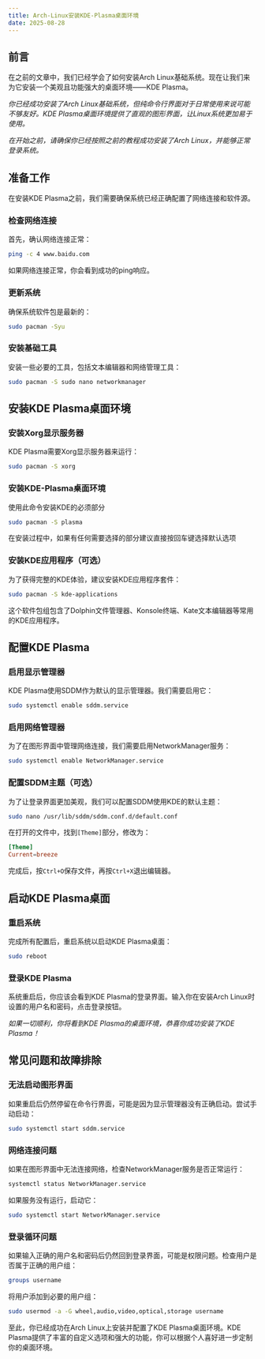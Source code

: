 ```yaml
---
title: Arch-Linux安装KDE-Plasma桌面环境
date: 2025-08-28
---
```


## 前言

在之前的文章中，我们已经学会了如何安装Arch Linux基础系统。现在让我们来为它安装一个美观且功能强大的桌面环境——KDE Plasma。

*你已经成功安装了Arch Linux基础系统，但纯命令行界面对于日常使用来说可能不够友好。KDE Plasma桌面环境提供了直观的图形界面，让Linux系统更加易于使用。*

*在开始之前，请确保你已经按照之前的教程成功安装了Arch Linux，并能够正常登录系统。*

## 准备工作

在安装KDE Plasma之前，我们需要确保系统已经正确配置了网络连接和软件源。

### 检查网络连接

首先，确认网络连接正常：

```bash
ping -c 4 www.baidu.com
```

如果网络连接正常，你会看到成功的ping响应。

### 更新系统

确保系统软件包是最新的：

```bash
sudo pacman -Syu
```

### 安装基础工具

安装一些必要的工具，包括文本编辑器和网络管理工具：

```bash
sudo pacman -S sudo nano networkmanager
```

## 安装KDE Plasma桌面环境

### 安装Xorg显示服务器

KDE Plasma需要Xorg显示服务器来运行：

```bash
sudo pacman -S xorg
```

### 安装KDE-Plasma桌面环境

使用此命令安装KDE的必须部分

```bash
sudo pacman -S plasma
```

在安装过程中，如果有任何需要选择的部分建议直接按回车键选择默认选项

### 安装KDE应用程序（可选）

为了获得完整的KDE体验，建议安装KDE应用程序套件：

```bash
sudo pacman -S kde-applications
```

这个软件包组包含了Dolphin文件管理器、Konsole终端、Kate文本编辑器等常用的KDE应用程序。

## 配置KDE Plasma

### 启用显示管理器

KDE Plasma使用SDDM作为默认的显示管理器。我们需要启用它：

```bash
sudo systemctl enable sddm.service
```

### 启用网络管理器

为了在图形界面中管理网络连接，我们需要启用NetworkManager服务：

```bash
sudo systemctl enable NetworkManager.service
```

### 配置SDDM主题（可选）

为了让登录界面更加美观，我们可以配置SDDM使用KDE的默认主题：

```bash
sudo nano /usr/lib/sddm/sddm.conf.d/default.conf
```

在打开的文件中，找到`[Theme]`部分，修改为：

```default.conf
[Theme]
Current=breeze
```

完成后，按`Ctrl+O`保存文件，再按`Ctrl+X`退出编辑器。

## 启动KDE Plasma桌面

### 重启系统

完成所有配置后，重启系统以启动KDE Plasma桌面：

```bash
sudo reboot
```

### 登录KDE Plasma

系统重启后，你应该会看到KDE Plasma的登录界面。输入你在安装Arch Linux时设置的用户名和密码，点击登录按钮。

*如果一切顺利，你将看到KDE Plasma的桌面环境，恭喜你成功安装了KDE Plasma！*

## 常见问题和故障排除

### 无法启动图形界面

如果重启后仍然停留在命令行界面，可能是因为显示管理器没有正确启动。尝试手动启动：

```bash
sudo systemctl start sddm.service
```

### 网络连接问题

如果在图形界面中无法连接网络，检查NetworkManager服务是否正常运行：

```bash
systemctl status NetworkManager.service
```

如果服务没有运行，启动它：

```bash
sudo systemctl start NetworkManager.service
```

### 登录循环问题

如果输入正确的用户名和密码后仍然回到登录界面，可能是权限问题。检查用户是否属于正确的用户组：

```bash
groups username
```

将用户添加到必要的用户组：

```bash
sudo usermod -a -G wheel,audio,video,optical,storage username
```

至此，你已经成功在Arch Linux上安装并配置了KDE Plasma桌面环境。KDE Plasma提供了丰富的自定义选项和强大的功能，你可以根据个人喜好进一步定制你的桌面环境。
